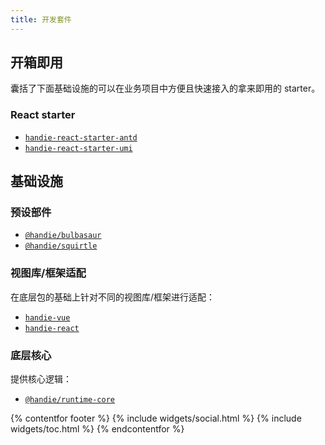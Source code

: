 ```yaml
---
title: 开发套件
---
```


## 开箱即用

囊括了下面基础设施的可以在业务项目中方便且快速接入的拿来即用的 starter。

### React starter

- [`handie-react-starter-antd`](https://www.npmjs.com/package/handie-react-starter-antd)
- [`handie-react-starter-umi`](https://www.npmjs.com/package/handie-react-starter-umi)

## 基础设施

### 预设部件

- [`@handie/bulbasaur`](https://www.npmjs.com/package/@handie/bulbasaur)
- [`@handie/squirtle`](https://www.npmjs.com/package/@handie/squirtle)

### 视图库/框架适配

在底层包的基础上针对不同的视图库/框架进行适配：

- [`handie-vue`](https://www.npmjs.com/package/handie-vue)
- [`handie-react`](https://www.npmjs.com/package/handie-react)

### 底层核心

提供核心逻辑：

- [`@handie/runtime-core`](https://www.npmjs.com/package/@handie/runtime-core)

{% contentfor footer %}
  {% include widgets/social.html %}
  {% include widgets/toc.html %}
{% endcontentfor %}
